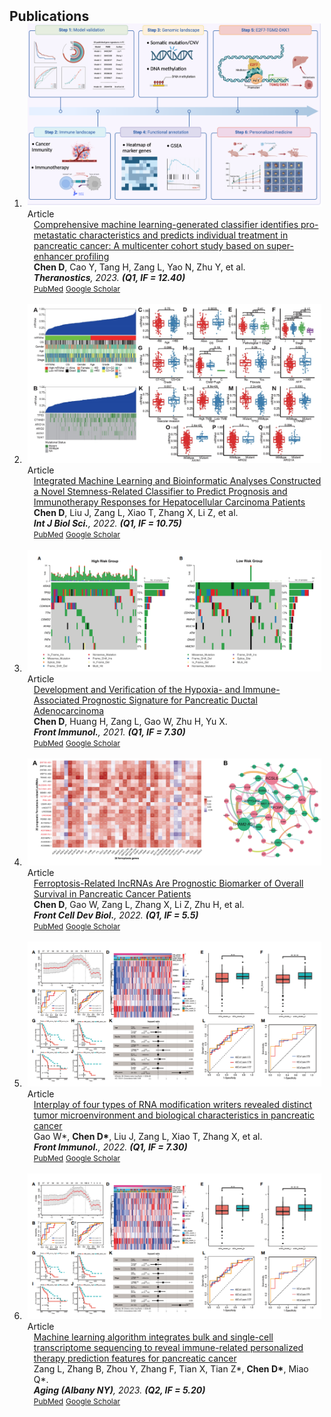 
<h2 id="publications" style="margin: 2px 0px -15px;">Publications</h2>

<div class="publications"> 
<ol class="bibliography">

<li>
<div class="pub-row">

  <div class="col-sm-3 abbr" style="position: relative;padding-right: 5px;padding-left: 5px;">
    <img src="assets/img/01.png" class="teaser img-fluid z-depth-1">
    <abbr class="badge">Article</abbr>
  </div>

  <div class="col-sm-9" style="position: relative;padding-right: 5x;padding-left: 15px;">
    <div class="title"><a href="https://pubmed.ncbi.nlm.nih.gov/37351165/"> Comprehensive machine learning-generated classifier identifies pro-metastatic characteristics and predicts individual treatment in pancreatic cancer: A multicenter cohort study based on super-enhancer profiling</a></div>
    <div class="author"><strong>Chen D</strong>, Cao Y, Tang H, Zang L, Yao N, Zhu Y, et al.</div>
    <div class="periodical"><em><strong>Theranostics</strong>, 2023. <strong>(Q1, IF = 12.40)</strong></em></div>
    <div class="links">
    <a href="https://pubmed.ncbi.nlm.nih.gov/37351165/" class="btn btn-sm z-depth-0" role="button" target="_blank" style="font-size:12px;">PubMed</a>
    <a href="https://scholar.google.com/scholar?hl=en&as_sdt=0%2C5&q=Comprehensive+machine+learning-generated+classifier+identifies+pro-metastatic+characteristics+and+predicts+individual+treatment+in+pancreatic+cancer%3A+A+multicenter+cohort+study+based+on+super-enhancer+profiling.&btnG=" class="btn btn-sm z-depth-0" role="button" target="_blank" style="font-size:12px;">Google Scholar</a>
    </div>
  </div>
</div>
</li>

<br>

<li>
<div class="pub-row">

  <div class="col-sm-3 abbr" style="position: relative;padding-right: 5px;padding-left: 5px;">
    <img src="assets/img/02.png" class="teaser img-fluid z-depth-1">
    <abbr class="badge">Article</abbr>
  </div>

  <div class="col-sm-9" style="position: relative;padding-right: 5x;padding-left: 15px;">
    <div class="title"><a href="https://pubmed.ncbi.nlm.nih.gov/34975338/">Integrated Machine Learning and Bioinformatic Analyses Constructed a Novel Stemness-Related Classifier to Predict Prognosis and Immunotherapy Responses for Hepatocellular Carcinoma Patients</a></div>
    <div class="author"><strong>Chen D</strong>, Liu J, Zang L, Xiao T, Zhang X, Li Z, et al. </div>
    <div class="periodical"><em><strong>Int J Biol Sci.</strong>, 2022. <strong>(Q1, IF = 10.75)</strong></em></div>
    <div class="links">
    <a href="https://pubmed.ncbi.nlm.nih.gov/34975338/" class="btn btn-sm z-depth-0" role="button" target="_blank" style="font-size:12px;">PubMed</a>
    <a href="https://scholar.google.com/scholar?hl=en&as_sdt=0%2C5&q=Integrated+Machine+Learning+and+Bioinformatic+Analyses+Constructed+a+Novel+Stemness-Related+Classifier+to+Predict+Prognosis+and+Immunotherapy+Responses+for+Hepatocellular+Carcinoma+Patients.&btnG=" class="btn btn-sm z-depth-0" role="button" target="_blank" style="font-size:12px;">Google Scholar</a>
    </div>
  </div>
</div>
</li>

<br>

<li>
<div class="pub-row">

  <div class="col-sm-3 abbr" style="position: relative;padding-right: 5px;padding-left: 5px;">
    <img src="assets/img/03.png" class="teaser img-fluid z-depth-1">
    <abbr class="badge">Article</abbr>
  </div>

  <div class="col-sm-9" style="position: relative;padding-right: 5x;padding-left: 15px;">
    <div class="title"><a href="https://pubmed.ncbi.nlm.nih.gov/34691034/">Development and Verification of the Hypoxia- and Immune-Associated Prognostic Signature for Pancreatic Ductal Adenocarcinoma</a></div>
    <div class="author"><strong>Chen D</strong>, Huang H, Zang L, Gao W, Zhu H, Yu X.</div>
    <div class="periodical"><em><strong>Front Immunol.</strong>, 2021. <strong>(Q1, IF = 7.30)</strong></em></div>
    <div class="links">
      <a href="https://pubmed.ncbi.nlm.nih.gov/34691034/" class="btn btn-sm z-depth-0" role="button" target="_blank" style="font-size:12px;">PubMed</a>
    <a href="https://scholar.google.com/scholar?hl=en&as_sdt=0%2C5&q=Development+and+Verification+of+the+Hypoxia-+and+Immune-Associated+Prognostic+Signature+for+Pancreatic+Ductal+Adenocarcinoma&btnG=" class="btn btn-sm z-depth-0" role="button" target="_blank" style="font-size:12px;">Google Scholar</a>
    </div>
  </div>
</div>
</li>


<br>


<li>
<div class="pub-row">

  <div class="col-sm-3 abbr" style="position: relative;padding-right: 5px;padding-left: 5px;">
    <img src="assets/img/04.png" class="teaser img-fluid z-depth-1">
    <abbr class="badge">Article</abbr>
  </div>

  <div class="col-sm-9" style="position: relative;padding-right: 5x;padding-left: 15px;">
    <div class="title"><a href="https://pubmed.ncbi.nlm.nih.gov/35223846/">Ferroptosis-Related IncRNAs Are Prognostic Biomarker of Overall Survival in Pancreatic Cancer Patients</a></div>
    <div class="author"><strong>Chen D</strong>, Gao W, Zang L, Zhang X, Li Z, Zhu H, et al.</div>
    <div class="periodical"><em><strong>Front Cell Dev Biol.</strong>, 2022. <strong>(Q1, IF = 5.5)</strong></em></div>
    <div class="links">
       <a href="https://pubmed.ncbi.nlm.nih.gov/35223846/" class="btn btn-sm z-depth-0" role="button" target="_blank" style="font-size:12px;">PubMed</a>
    <a href="https://scholar.google.com/scholar?hl=en&as_sdt=0%2C5&q=Ferroptosis-Related+IncRNAs+Are+Prognostic+Biomarker+of+Overall+Survival+in+Pancreatic+Cancer+Patients&btnG=" class="btn btn-sm z-depth-0" role="button" target="_blank" style="font-size:12px;">Google Scholar</a>
    </div>
  </div>
</div>
</li>



<br>



<li>
<div class="pub-row">

  <div class="col-sm-3 abbr" style="position: relative;padding-right: 5px;padding-left: 5px;">
    <img src="assets/img/05.png" class="teaser img-fluid z-depth-1">
    <abbr class="badge">Article</abbr>
  </div>

  <div class="col-sm-9" style="position: relative;padding-right: 5x;padding-left: 15px;">
    <div class="title"><a href="https://pubmed.ncbi.nlm.nih.gov/36601127/">Interplay of four types of RNA modification writers revealed distinct tumor microenvironment and biological characteristics in pancreatic cancer</a></div>
    <div class="author">Gao W*, <strong>Chen D*</strong>, Liu J, Zang L, Xiao T, Zhang X, et al.</div>
    <div class="periodical"><em><strong>Front Immunol.</strong>, 2022. <strong>(Q1, IF = 7.30)</strong></em></div>
    <div class="links">
       <a href="https://pubmed.ncbi.nlm.nih.gov/36601127/" class="btn btn-sm z-depth-0" role="button" target="_blank" style="font-size:12px;">PubMed</a>
    <a href="https://scholar.google.com/scholar?hl=en&as_sdt=0%2C5&q=Interplay+of+four+types+of+RNA+modification+writers+revealed+distinct+tumor+microenvironment+and+biological+characteristics+in+pancreatic+cancer.&btnG=" class="btn btn-sm z-depth-0" role="button" target="_blank" style="font-size:12px;">Google Scholar</a>
    </div>
  </div>
</div>
</li>




<br>



<li>
<div class="pub-row">

  <div class="col-sm-3 abbr" style="position: relative;padding-right: 5px;padding-left: 5px;">
    <img src="assets/img/05.png" class="teaser img-fluid z-depth-1">
    <abbr class="badge">Article</abbr>
  </div>

  <div class="col-sm-9" style="position: relative;padding-right: 5x;padding-left: 15px;">
    <div class="title"><a href="https://pubmed.ncbi.nlm.nih.gov/38095640/">Machine learning algorithm integrates bulk and single-cell transcriptome sequencing to reveal immune-related personalized therapy prediction features for pancreatic cancer</a></div>
    <div class="author">Zang L, Zhang B, Zhou Y, Zhang F, Tian X, Tian Z*, <strong>Chen D*</strong>, Miao Q*.</div>
    <div class="periodical"><em><strong>Aging (Albany NY)</strong>, 2023. <strong>(Q2, IF = 5.20)</strong></em></div>
    <div class="links">
       <a href="https://pubmed.ncbi.nlm.nih.gov/38095640/" class="btn btn-sm z-depth-0" role="button" target="_blank" style="font-size:12px;">PubMed</a>
    <a href="https://scholar.google.com/scholar?hl=en&as_sdt=0%2C5&q=Machine+learning+algorithm+integrates+bulk+and+single-cell+transcriptome+sequencing+to+reveal+immune-related+personalized+therapy+prediction+features+for+pancreatic+cancer&btnG=" class="btn btn-sm z-depth-0" role="button" target="_blank" style="font-size:12px;">Google Scholar</a>
    </div>
  </div>
</div>
</li>

</ol>
</div>

